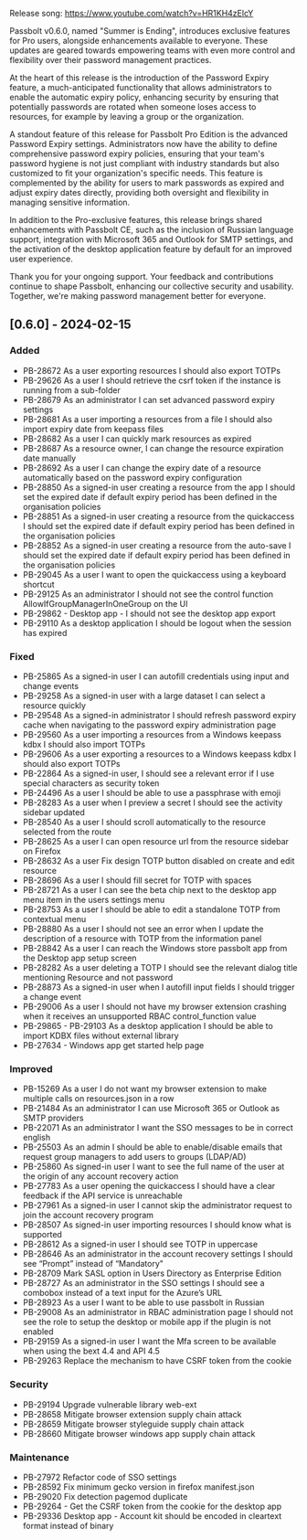 Release song: https://www.youtube.com/watch?v=HR1KH4zElcY

Passbolt v0.6.0, named "Summer is Ending", introduces exclusive features for Pro users, alongside enhancements available to everyone. These updates are geared towards empowering teams with even more control and flexibility over their password management practices.

At the heart of this release is the introduction of the Password Expiry feature, a much-anticipated functionality that allows administrators to enable the automatic expiry policy, enhancing security by ensuring that potentially passwords are rotated when someone loses access to resources, for example by leaving a group or the organization.

A standout feature of this release for Passbolt Pro Edition is the advanced Password Expiry settings. Administrators now have the ability to define comprehensive password expiry policies, ensuring that your team's password hygiene is not just compliant with industry standards but also customized to fit your organization's specific needs. This feature is complemented by the ability for users to mark passwords as expired and adjust expiry dates directly, providing both oversight and flexibility in managing sensitive information.

In addition to the Pro-exclusive features, this release brings shared enhancements with Passbolt CE, such as the inclusion of Russian language support, integration with Microsoft 365 and Outlook for SMTP settings, and the activation of the desktop application feature by default for an improved user experience.

Thank you for your ongoing support. Your feedback and contributions continue to shape Passbolt, enhancing our collective security and usability. Together, we're making password management better for everyone.


## [0.6.0] - 2024-02-15
### Added
- PB-28672 As a user exporting resources I should also export TOTPs
- PB-29626 As a user I should retrieve the csrf token if the instance is running from a sub-folder
- PB-28679 As an administrator I can set advanced password expiry settings
- PB-28681 As a user importing a resources from a file I should also import expiry date from keepass files
- PB-28682 As a user I can quickly mark resources as expired
- PB-28687 As a resource owner, I can change the resource expiration date manually
- PB-28692 As a user I can change the expiry date of a resource automatically based on the password expiry configuration
- PB-28850 As a signed-in user creating a resource from the app I should set the expired date if default expiry period has been defined in the organisation policies
- PB-28851 As a signed-in user creating a resource from the quickaccess I should set the expired date if default expiry period has been defined in the organisation policies
- PB-28852 As a signed-in user creating a resource from the auto-save I should set the expired date if default expiry period has been defined in the organisation policies
- PB-29045 As a user I want to open the quickaccess using a keyboard shortcut
- PB-29125 As an administrator I should not see the control function AllowIfGroupManagerInOneGroup on the UI
- PB-29862 - Desktop app - I should not see the desktop app export
- PB-29110 As a desktop application I should be logout when the session has expired

### Fixed
- PB-25865 As a signed-in user I can autofill credentials using input and change events
- PB-29258 As a signed-in user with a large dataset I can select a resource quickly
- PB-29548 As a signed-in administrator I should refresh password expiry cache when navigating to the password expiry administration page
- PB-29560 As a user importing a resources from a Windows keepass kdbx I should also import TOTPs
- PB-29606 As a user exporting a resources to a Windows keepass kdbx I should also export TOTPs
- PB-22864 As a signed-in user, I should see a relevant error if I use special characters as security token
- PB-24496 As a user I should be able to use a passphrase with emoji
- PB-28283 As a user when I preview a secret I should see the activity sidebar updated
- PB-28540 As a user I should scroll automatically to the resource selected from the route
- PB-28625 As a user I can open resource url from the resource sidebar on Firefox
- PB-28632 As a user Fix design TOTP button disabled on create and edit resource
- PB-28696 As a user I should fill secret for TOTP with spaces
- PB-28721 As a user I can see the beta chip next to the desktop app menu item in the users settings menu
- PB-28753 As a user I should be able to edit a standalone TOTP from contextual menu
- PB-28880 As a user I should not see an error when I update the description of a resource with TOTP from the information panel
- PB-28842 As a user I can reach the Windows store passbolt app from the Desktop app setup screen
- PB-28282 As a user deleting a TOTP I should see the relevant dialog title mentioning Resource and not password
- PB-28873 As a signed-in user when I autofill input fields I should trigger a change event
- PB-29006 As a user I should not have my browser extension crashing when it receives an unsupported RBAC control_function value
- PB-29865 - PB-29103 As a desktop application I should be able to import KDBX files without external library
- PB-27634 - Windows app get started help page

### Improved
- PB-15269 As a user I do not want my browser extension to make multiple calls on resources.json in a row
- PB-21484 As an administrator I can use Microsoft 365 or Outlook as SMTP providers
- PB-22071 As an administrator I want the SSO messages to be in correct english
- PB-25503 As an admin I should be able to enable/disable emails that request group managers to add users to groups (LDAP/AD)
- PB-25860 As signed-in user I want to see the full name of the user at the origin of any account recovery action
- PB-27783 As a user opening the quickaccess I should have a clear feedback if the API service is unreachable
- PB-27961 As a signed-in user I cannot skip the administrator request to join the account recovery program
- PB-28507 As signed-in user importing resources I should know what is supported
- PB-28612 As a signed-in user I should see TOTP in uppercase
- PB-28646 As an administrator in the account recovery settings I should see “Prompt” instead of “Mandatory"
- PB-28709 Mark SASL option in Users Directory as Enterprise Edition
- PB-28727 As an administrator in the SSO settings I should see a combobox instead of a text input for the Azure’s URL
- PB-28923 As a user I want to be able to use passbolt in Russian
- PB-29008 As an administrator in RBAC administration page I should not see the role to setup the desktop or mobile app if the plugin is not enabled
- PB-29159 As a signed-in user I want the Mfa screen to be available when using the bext 4.4 and API 4.5
- PB-29263 Replace the mechanism to have CSRF token from the cookie

### Security
- PB-29194 Upgrade vulnerable library web-ext
- PB-28658 Mitigate browser extension supply chain attack
- PB-28659 Mitigate browser styleguide supply chain attack
- PB-28660 Mitigate browser windows app supply chain attack


### Maintenance
- PB-27972 Refactor code of SSO settings
- PB-28592 Fix minimum gecko version in firefox manifest.json
- PB-29020 Fix detection pagemod duplicate
- PB-29264 - Get the CSRF token from the cookie for the desktop app
- PB-29336 Desktop app - Account kit should be encoded in cleartext format instead of binary
